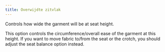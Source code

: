 ```yaml
---
title: Overwijdte zitvlak
---
```


Controls how wide the garment will be at seat height.

<Note>

This option controls the circumference/overall ease of the garment at this height.
If you want to move fabric to/from the seat or the crotch, you should adjust the seat balance option instead. </Note>
